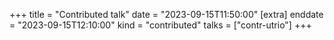 +++
title = "Contributed talk"
date = "2023-09-15T11:50:00"
[extra]
enddate = "2023-09-15T12:10:00"
kind = "contributed"
talks = ["contr-utrio"]
+++

